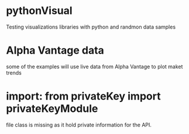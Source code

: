 # pythonVisual
Testing visualizations libraries with python and randmon data samples

# Alpha Vantage data
some of the examples will use live data from Alpha Vantage to plot maket trends

# import: from privateKey import privateKeyModule
file class is missing as it hold private information for the API.
